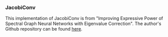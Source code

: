 ### JacobiConv

This implementation of JacobiConv is from "Improving Expressive Power of Spectral Graph Neural Networks with Eigenvalue Correction". The author's Github repository can be found [here](https://github.com/Lukangkang123/EC-GNN/tree/main).